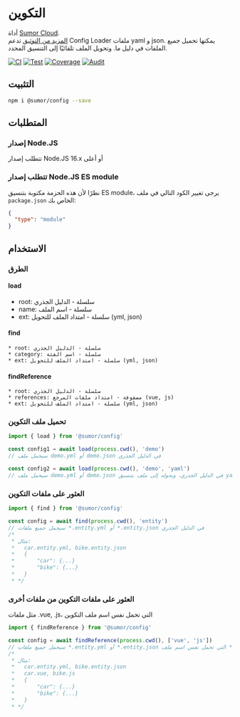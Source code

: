 # التكوين

أداة [Sumor Cloud](https://sumor.cloud).  
[المزيد من التوثيق](https://sumor.cloud)
تدعم Config Loader ملفات yaml و json. يمكنها تحميل جميع الملفات في دليل ما.
وتحويل الملف تلقائيًا إلى التنسيق المحدد.

[![CI](https://github.com/sumor-cloud/config/actions/workflows/ci.yml/badge.svg)](https://github.com/sumor-cloud/config/actions/workflows/ci.yml)
[![Test](https://github.com/sumor-cloud/config/actions/workflows/ut.yml/badge.svg)](https://github.com/sumor-cloud/config/actions/workflows/ut.yml)
[![Coverage](https://github.com/sumor-cloud/config/actions/workflows/coverage.yml/badge.svg)](https://github.com/sumor-cloud/config/actions/workflows/coverage.yml)
[![Audit](https://github.com/sumor-cloud/config/actions/workflows/audit.yml/badge.svg)](https://github.com/sumor-cloud/config/actions/workflows/audit.yml)

## التثبيت

```bash
npm i @sumor/config --save
```

## المتطلبات

### إصدار Node.JS

تتطلب إصدار Node.JS 16.x أو أعلى

### تتطلب إصدار Node.JS ES module

نظرًا لأن هذه الحزمة مكتوبة بتنسيق ES module،
يرجى تغيير الكود التالي في ملف `package.json` الخاص بك:

```json
{
  "type": "module"
}
```

## الاستخدام

### الطرق

#### load

- root: سلسلة - الدليل الجذري
- name: سلسلة - اسم الملف
- ext: سلسلة - امتداد الملف للتحويل (yml, json)

#### find

    * root: سلسلة - الدليل الجذري
    * category: سلسلة - اسم الفئة
    * ext: سلسلة - امتداد الملف للتحويل (yml, json)

#### findReference

    * root: سلسلة - الدليل الجذري
    * references: مصفوفة - امتداد ملفات المرجع (vue, js)
    * ext: سلسلة - امتداد الملف للتحويل (yml, json)

### تحميل ملف التكوين

```javascript
import { load } from '@sumor/config'

const config1 = await load(process.cwd(), 'demo')
// سيحمل ملف demo.yml أو demo.json في الدليل الجذري

const config2 = await load(process.cwd(), 'demo', 'yaml')
// سيحمل ملف demo.yml أو demo.json في الدليل الجذري، ويحوله إلى ملف بتنسيق yaml
```

### العثور على ملفات التكوين

```javascript
import { find } from '@sumor/config'

const config = await find(process.cwd(), 'entity')
// سيحمل جميع ملفات *.entity.yml أو *.entity.json في الدليل الجذري
/*
 * مثال:
 *   car.entity.yml, bike.entity.json
 *   {
 *       "car": {...}
 *       "bike": {...}
 *   }
 * */
```

### العثور على ملفات التكوين من ملفات أخرى

مثل ملفات .vue, .js، التي تحمل نفس اسم ملف التكوين

```javascript
import { findReference } from '@sumor/config'

const config = await findReference(process.cwd(), ['vue', 'js'])
// سيحمل جميع ملفات *.entity.yml أو *.entity.json التي تحمل نفس اسم ملف *.vue أو *.js في الدليل الجذري
/*
 * مثال:
 *   car.entity.yml, bike.entity.json
 *   car.vue, bike.js
 *   {
 *       "car": {...}
 *       "bike": {...}
 *   }
 * */
```
